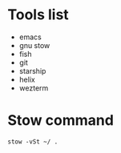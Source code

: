 # Tools list
- emacs
- gnu stow
- fish
- git
- starship
- helix
- wezterm

# Stow command
```
stow -vSt ~/ .
```
